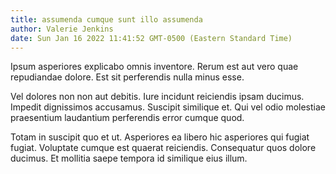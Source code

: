 ```yaml
---
title: assumenda cumque sunt illo assumenda
author: Valerie Jenkins
date: Sun Jan 16 2022 11:41:52 GMT-0500 (Eastern Standard Time)
---
```

Ipsum asperiores explicabo omnis inventore. Rerum est aut vero quae repudiandae dolore. Est sit perferendis nulla minus esse.

 Vel dolores non non aut debitis. Iure incidunt reiciendis ipsam ducimus. Impedit dignissimos accusamus. Suscipit similique et. Qui vel odio molestiae praesentium laudantium perferendis error cumque quod.

 Totam in suscipit quo et ut. Asperiores ea libero hic asperiores qui fugiat fugiat. Voluptate cumque est quaerat reiciendis. Consequatur quos dolore ducimus. Et mollitia saepe tempora id similique eius illum.